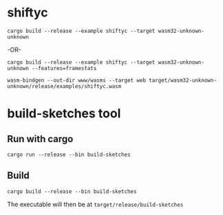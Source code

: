 # shiftyc

```
cargo build --release --example shiftyc --target wasm32-unknown-unknown
```

-OR-

```
cargo build --release --example shiftyc --target wasm32-unknown-unknown --features=framestats
```


```
wasm-bindgen --out-dir www/wasms --target web target/wasm32-unknown-unknown/release/examples/shiftyc.wasm
```


# build-sketches tool

## Run with cargo

```
cargo run --release --bin build-sketches
```

## Build

```
cargo build --release --bin build-sketches
```

The executable will then be at `target/release/build-sketches`